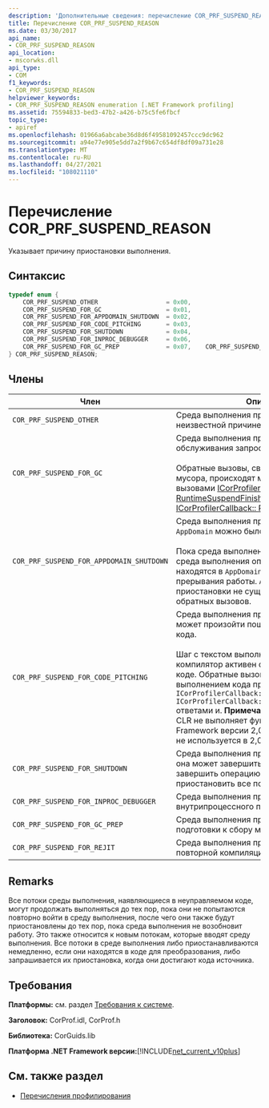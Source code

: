 ```yaml
---
description: 'Дополнительные сведения: перечисление COR_PRF_SUSPEND_REASON'
title: Перечисление COR_PRF_SUSPEND_REASON
ms.date: 03/30/2017
api_name:
- COR_PRF_SUSPEND_REASON
api_location:
- mscorwks.dll
api_type:
- COM
f1_keywords:
- COR_PRF_SUSPEND_REASON
helpviewer_keywords:
- COR_PRF_SUSPEND_REASON enumeration [.NET Framework profiling]
ms.assetid: 75594833-bed3-47b2-a426-b75c5fe6fbcf
topic_type:
- apiref
ms.openlocfilehash: 01966a6abcabe36d8d6f49581092457ccc9dc962
ms.sourcegitcommit: a94e77e905e5dd7a2f9b67c654df8df09a731e28
ms.translationtype: MT
ms.contentlocale: ru-RU
ms.lasthandoff: 04/27/2021
ms.locfileid: "108021110"
---
```

# <a name="cor_prf_suspend_reason-enumeration"></a>Перечисление COR_PRF_SUSPEND_REASON

Указывает причину приостановки выполнения.  
  
## <a name="syntax"></a>Синтаксис  
  
```cpp  
typedef enum {  
    COR_PRF_SUSPEND_OTHER                   = 0x00,  
    COR_PRF_SUSPEND_FOR_GC                  = 0x01,  
    COR_PRF_SUSPEND_FOR_APPDOMAIN_SHUTDOWN  = 0x02,  
    COR_PRF_SUSPEND_FOR_CODE_PITCHING       = 0x03,  
    COR_PRF_SUSPEND_FOR_SHUTDOWN            = 0x04,  
    COR_PRF_SUSPEND_FOR_INPROC_DEBUGGER     = 0x06,  
    COR_PRF_SUSPEND_FOR_GC_PREP             = 0x07,    COR_PRF_SUSPEND_FOR_REJIT               = 8  
} COR_PRF_SUSPEND_REASON;  
```  
  
## <a name="members"></a>Члены  
  
|Член|Описание|  
|------------|-----------------|  
|`COR_PRF_SUSPEND_OTHER`|Среда выполнения приостановлена по неизвестной причине.|  
|`COR_PRF_SUSPEND_FOR_GC`|Среда выполнения приостановлена для обслуживания запроса на сборку мусора.<br /><br /> Обратные вызовы, связанные со сборкой мусора, происходят между обратными вызовами [ICorProfilerCallback:: RuntimeSuspendFinished](icorprofilercallback-runtimesuspendfinished-method.md) и [ICorProfilerCallback:: RuntimeResumeStarted](icorprofilercallback-runtimeresumestarted-method.md) .|  
|`COR_PRF_SUSPEND_FOR_APPDOMAIN_SHUTDOWN`|Среда выполнения приостановлена, чтобы `AppDomain` можно было завершить работу.<br /><br /> Пока среда выполнения приостановлена, среда выполнения определит, какие потоки находятся в `AppDomain` , и задаст их в случае прерывания работы. `AppDomain`Во время этой приостановки не существует специальных обратных вызовов.|  
|`COR_PRF_SUSPEND_FOR_CODE_PITCHING`|Среда выполнения приостановлена, поэтому может произойти пошаговое выполнение кода.<br /><br /> Шаг с текстом выполняется, только если JIT-компилятор активен с включенным шагом в коде. Обратные вызовы с пошаговым выполнением кода происходят между `ICorProfilerCallback::RuntimeSuspendFinished` `ICorProfilerCallback::RuntimeResumeStarted` ответами и. **Примечание.**  JIT-компилятор CLR не выполняет функции в платформа .NET Framework версии 2,0, поэтому это значение не используется в 2,0.|  
|`COR_PRF_SUSPEND_FOR_SHUTDOWN`|Среда выполнения приостановлена, поэтому она может завершить работу. Чтобы завершить операцию, необходимо приостановить все потоки.|  
|`COR_PRF_SUSPEND_FOR_INPROC_DEBUGGER`|Среда выполнения приостанавливается для внутрипроцессного процесса отладки.|  
|`COR_PRF_SUSPEND_FOR_GC_PREP`|Среда выполнения приостановлена для подготовки к сбору мусора.|  
|`COR_PRF_SUSPEND_FOR_REJIT`|Среда выполнения приостанавливается для повторной компиляции JIT.|  
  
## <a name="remarks"></a>Remarks  

 Все потоки среды выполнения, наявляющиеся в неуправляемом коде, могут продолжать выполняться до тех пор, пока они не попытаются повторно войти в среду выполнения, после чего они также будут приостановлены до тех пор, пока среда выполнения не возобновит работу. Это также относится к новым потокам, которые вводят среду выполнения. Все потоки в среде выполнения либо приостанавливаются немедленно, если они находятся в коде для преобразования, либо запрашивается их приостановка, когда они достигают кода источника.  
  
## <a name="requirements"></a>Требования  

 **Платформы:** см. раздел [Требования к системе](../../get-started/system-requirements.md).  
  
 **Заголовок:** CorProf.idl, CorProf.h  
  
 **Библиотека:** CorGuids.lib  
  
 **Платформа .NET Framework версии:**[!INCLUDE[net_current_v10plus](../../../../includes/net-current-v10plus-md.md)]  
  
## <a name="see-also"></a>См. также раздел

- [Перечисления профилирования](profiling-enumerations.md)

